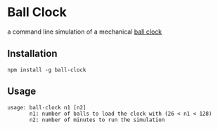 # Ball Clock

a command line simulation of a mechanical [ball clock](https://en.wikipedia.org/wiki/Rolling_ball_clock)

## Installation

```npm install -g ball-clock```

## Usage

```
usage: ball-clock n1 [n2]
       n1: number of balls to load the clock with (26 < n1 < 128)
       n2: number of minutes to run the simulation

```
